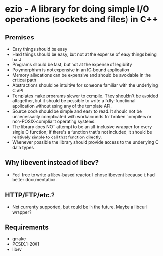 ezio - A library for doing simple I/O operations (sockets and files) in C++
===========================================================================

Premises
--------

* Easy things should be easy
* Hard things should be easy, but not at the expense of easy things
  being hard
* Programs should be fast, but not at the expense of legibility
* Polymorphism is not expensive in an IO-bound application
* Memory allocations can be expensive and should be avoidable in the
  critical path
* Abstractions should be intuitive for someone familiar with the
  underlying C API
* Templates make programs slower to compile.  They shouldn't be
  avoided altogether, but it should be possible to write a
  fully-functional application without using any of the template API.
* Source code should be simple and easy to read.  It should not be
  unnecessarily complicated with workarounds for broken compilers or
  non-POSIX-compliant operating systems.
* The library does NOT attempt to be an all-inclusive wrapper for
  every single C function; if there's a function that's not included,
  it should be relatively simple to call that function directly.
* Whenever possible the library should provide access to the
  underlying C data types

Why libevent instead of libev?
------------------------------

* Feel free to write a libev-based reactor.  I chose libevent because
  it had better documentation.

HTTP/FTP/etc.?
--------------

* Not currently supported, but could be in the future.  Maybe a
  libcurl wrapper?

Requirements
-------------

* gmake
* POSIX.1-2001
* libev

